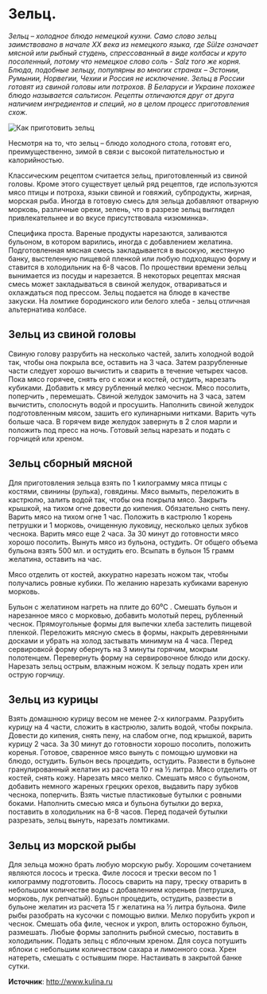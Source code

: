 # Зельц.
_Зельц – холодное блюдо немецкой кухни. Само слово зельц заимствовано в начале XX века из немецкого языка, где Sülze  означает мясной или рыбный студень, спрессованный в виде колбасы и круто посоленный, потому что немецкое слово соль -  Salz того же корня.  Блюда, подобные зельцу, популярны во многих странах – Эстонии, Румынии, Норвегии, Чехии и Россия не исключение. Зельц в России готовят из свиной головы или потрохов. В Беларуси и Украине похожее блюдо называется сальтисон. Рецепты отличаются друг от друга наличием ингредиентов и специй, но в целом процесс приготовления схож._

![Как приготовить зельц](/images/Kulinar/Myaso/zelz.jpg 'Как приготовить зельц')

Несмотря на то, что зельц – блюдо холодного стола, готовят его, преимущественно, зимой в связи с высокой питательностью и калорийностью.

Классическим рецептом считается зельц, приготовленный из свиной головы. Кроме этого существует целый ряд рецептов, где используются мясо птицы и потроха, языки свиной и говяжий, субпродукты, жирная, морская рыба. Иногда в готовую смесь для зельца добавляют отварную морковь, различные орехи, зелень, что в разрезе зельц выглядел привлекательнее  и во вкусе присутствовала «изюминка».

Специфика проста. Вареные продукты нарезаются, заливаются бульоном, в котором варились, иногда с добавлением желатина. Подготовленная мясная смесь закладывается в  высокую, жестяную банку, выстеленную пищевой пленкой или любую подходящую форму и ставится в холодильник на 6-8 часов. По прошествии времени зельц вынимается из посуды и нарезается. В некоторых рецептах мясная смесь может закладываться в свиной желудок, отвариваться и охлаждаться под прессом. Зельц подается на блюде в качестве закуски. На ломтике бородинского или белого хлеба - зельц отличная альтернатива колбасе.

## Зельц из свиной головы

Свиную голову разрубить на несколько частей, залить холодной водой так, чтобы она покрыла все, оставить  на 3 часа. Затем разрубленные части следует хорошо вычистить и сварить в течение четырех часов. Пока мясо горячее, снять его с кожи и костей, остудить, нарезать кубиками. Добавить к мясу рубленный мелко чеснок. Мясо посолить, поперчить , перемешать. Свиной желудок замочить на 3 часа, затем вычистить, сполоснуть водой и просушить. Наполнить свиной желудок подготовленным мясом, зашить его кулинарными нитками. Варить чуть больше часа. В горячем виде желудок завернуть в 2 слоя марли и положить под пресс на ночь. Готовый зельц нарезать и подать с горчицей или хреном.

## Зельц сборный мясной

Для приготовления зельца взять по 1 килограмму мяса птицы с костями, свинины (рулька), говядины. Мясо вымыть, переложить в кастрюлю, залить водой так, чтобы она покрыла мясо. Закрыть крышкой, на тихом огне довести до кипения. Обязательно снять пену. Варить мясо на тихом огне 1 час. Положить в кастрюлю 1 корень петрушки и 1 морковь, очищенную луковицу, несколько целых зубков чеснока. Варить мясо еще 2 часа. За 30 минут до готовности мясо хорошо посолить. Вынуть мясо из бульона, остудить. От общего объема бульона взять 500 мл. и остудить его. Всыпать в бульон 15 грамм желатина, оставить на час.

Мясо отделить от костей, аккуратно нарезать ножом так, чтобы получались ровные кубики. По желанию нарезать кубиками вареную морковь.

Бульон с желатином нагреть на плите до 60⁰С . Смешать бульон и нарезанное мясо с морковью, добавить молотый перец, рубленный чеснок. Прямоугольные формы для выпечки хлеба застелить пищевой пленкой. Переложить мясную смесь в формы, накрыть деревянными досками и убрать на холод застывать минимум на 4 часа. Перед сервировкой форму обернуть на 3 минуты горячим, мокрым полотенцем. Перевернуть форму на сервировочное блюдо или доску. Нарезать зельц острым, влажным ножом. К зельцу подать хрен или острую горчицу.

## Зельц из курицы

Взять домашнюю курицу весом не менее 2-х килограмм. Разрубить курицу на 4 части, сложить в кастрюлю, залить водой, чтобы покрыла. Довести до кипения, снять пену, на слабом огне, под крышкой, варить курицу 2 часа. За 30 минут до готовности хорошо посолить, положить коренья. Готовое, сваренное мясо вынуть с помощью шумовки на блюдо, остудить. Бульон весь процедить, остудить. Развести в бульоне  гранулированный желатин из расчета 10 г на ½ литра. Мясо отделить от костей, снять кожу. Нарезать мясо мелко. Смешать мясо с бульоном, добавить немного жареных грецких орехов, выдавить пару зубков чеснока, поперчить. Взять чистые пластиковые бутылки с ровными боками. Наполнить смесью мяса и бульона бутылки до верха, поставить в холодильник на 6-8 часов. Перед подачей бутылки разрезать, зельц вынуть, нарезать ломтиками.

## Зельц из морской рыбы

Для зельца можно брать любую морскую рыбу. Хорошим сочетанием являются лосось и треска. Филе лосося и трески весом по 1 килограмму подготовить. Лосось сварить на пару, треску отварить в небольшом количестве воды с добавлением кореньев (петрушка, морковь, лук репчатый). Бульон процедить, остудить, развести в бульоне желатин из расчета 15 г желатина на ½ литра бульона. Филе рыбы разобрать на кусочки с помощью вилки. Мелко порубить укроп и чеснок. Смешать оба филе, чеснок и укроп, влить осторожно бульон, размешать. Любые формы заполнить рыбной смесью, поставить в холодильник. Подать зельц с яблочным хреном. Для соуса потушить яблоки с небольшим количеством сахара и лимонного сока. Хрен натереть, смешать с остывшим пюре. Настаивать в закрытой банке сутки.

**Источник**: http://www.kulina.ru

